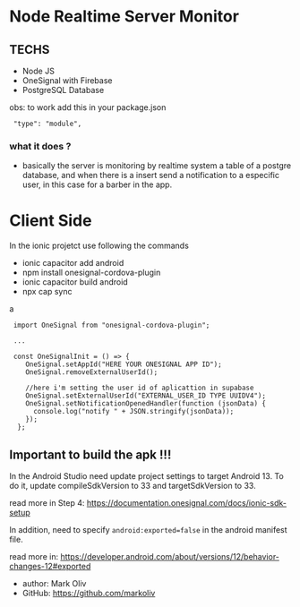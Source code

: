 # Node Realtime Server Monitor

## TECHS

- Node JS
- OneSignal with Firebase
- PostgreSQL Database

obs: to work add this in your package.json

```
 "type": "module",
```


### what it does ?

- basically the server is monitoring by realtime system a table of a postgre database, and when there is a insert send a notification to a especific user, in this case for a barber in the app.

# Client Side

In the ionic projetct use following the commands

- ionic capacitor add android
- npm install onesignal-cordova-plugin
- ionic capacitor build android
- npx cap sync

 a

```
 import OneSignal from "onesignal-cordova-plugin";
 
 ...

 const OneSignalInit = () => {
    OneSignal.setAppId("HERE YOUR ONESIGNAL APP ID");
    OneSignal.removeExternalUserId();

    //here i'm setting the user id of aplicattion in supabase
    OneSignal.setExternalUserId("EXTERNAL_USER_ID TYPE UUIDV4");
    OneSignal.setNotificationOpenedHandler(function (jsonData) {
      console.log("notify " + JSON.stringify(jsonData));
    });
  };

```

## Important to build the apk !!!

In the Android Studio need update project settings to target Android 13. To do it, update compileSdkVersion to 33 and targetSdkVersion to 33.

read more in Step 4: https://documentation.onesignal.com/docs/ionic-sdk-setup

In addition, need to specify `android:exported=false` in the android manifest file. 

read more in: https://developer.android.com/about/versions/12/behavior-changes-12#exported


- author: Mark Oliv
- GitHub: https://github.com/markoliv
